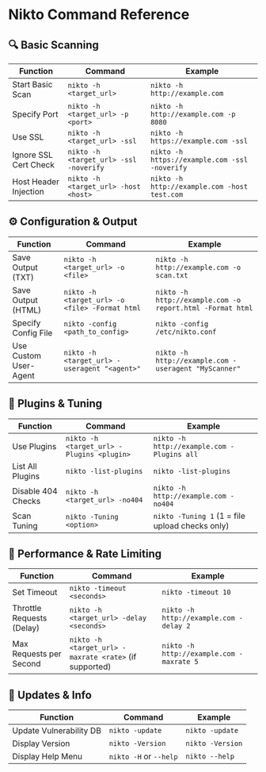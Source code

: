 # Nikto Command Reference

## 🔍 Basic Scanning

| Function               | Command                              | Example                                           |
|------------------------|---------------------------------------|--------------------------------------------------|
| Start Basic Scan       | `nikto -h <target_url>`              | `nikto -h http://example.com`                    |
| Specify Port           | `nikto -h <target_url> -p <port>`    | `nikto -h http://example.com -p 8080`            |
| Use SSL                | `nikto -h <target_url> -ssl`         | `nikto -h https://example.com -ssl`              |
| Ignore SSL Cert Check  | `nikto -h <target_url> -ssl -noverify`| `nikto -h https://example.com -ssl -noverify`   |
| Host Header Injection  | `nikto -h <target_url> -host <host>` | `nikto -h http://example.com -host test.com`     |

## ⚙️ Configuration & Output

| Function                  | Command                                              | Example                                                 |
|---------------------------|-------------------------------------------------------|----------------------------------------------------------|
| Save Output (TXT)         | `nikto -h <target_url> -o <file>`                   | `nikto -h http://example.com -o scan.txt`                |
| Save Output (HTML)        | `nikto -h <target_url> -o <file> -Format html`      | `nikto -h http://example.com -o report.html -Format html`|
| Specify Config File       | `nikto -config <path_to_config>`                    | `nikto -config /etc/nikto.conf`                          |
| Use Custom User-Agent     | `nikto -h <target_url> -useragent "<agent>"`        | `nikto -h http://example.com -useragent "MyScanner"`     |

## 🧩 Plugins & Tuning

| Function                 | Command                                           | Example                                               |
|--------------------------|--------------------------------------------------|--------------------------------------------------------|
| Use Plugins              | `nikto -h <target_url> -Plugins <plugin>`       | `nikto -h http://example.com -Plugins all`             |
| List All Plugins         | `nikto -list-plugins`                           | `nikto -list-plugins`                                  |
| Disable 404 Checks       | `nikto -h <target_url> -no404`                  | `nikto -h http://example.com -no404`                   |
| Scan Tuning              | `nikto -Tuning <option>`                        | `nikto -Tuning 1` (1 = file upload checks only)        |

## 🚀 Performance & Rate Limiting

| Function                   | Command                                             | Example                                              |
|----------------------------|----------------------------------------------------|-------------------------------------------------------|
| Set Timeout                | `nikto -timeout <seconds>`                         | `nikto -timeout 10`                                  |
| Throttle Requests (Delay)  | `nikto -h <target_url> -delay <seconds>`           | `nikto -h http://example.com -delay 2`               |
| Max Requests per Second    | `nikto -h <target_url> -maxrate <rate>` (if supported) | `nikto -h http://example.com -maxrate 5`          |

## 🔄 Updates & Info

| Function                   | Command                 | Example                     |
|----------------------------|--------------------------|-----------------------------|
| Update Vulnerability DB    | `nikto -update`          | `nikto -update`             |
| Display Version            | `nikto -Version`         | `nikto -Version`            |
| Display Help Menu          | `nikto -H` or `--help`   | `nikto --help`              |

